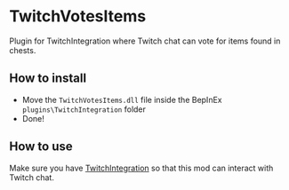 # TwitchVotesItems

Plugin for TwitchIntegration where Twitch chat can vote for items found in chests.

## How to install

- Move the `TwitchVotesItems.dll` file inside the BepInEx `plugins\TwitchIntegration` folder
- Done!

## How to use

Make sure you have [TwitchIntegration](https://thunderstore.io/package/OrangeNote/TwitchIntegration/) so that this mod can interact with Twitch chat.
